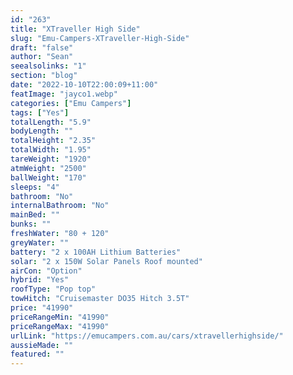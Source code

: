 ```yaml
---
id: "263"
title: "XTraveller High Side"
slug: "Emu-Campers-XTraveller-High-Side"
draft: "false"
author: "Sean"
seealsolinks: "1"
section: "blog"
date: "2022-10-10T22:00:09+11:00"
featImage: "jayco1.webp"
categories: ["Emu Campers"]
tags: ["Yes"]
totalLength: "5.9"
bodyLength: ""
totalHeight: "2.35"
totalWidth: "1.95"
tareWeight: "1920"
atmWeight: "2500"
ballWeight: "170"
sleeps: "4"
bathroom: "No"
internalBathroom: "No"
mainBed: ""
bunks: ""
freshWater: "80 + 120"
greyWater: ""
battery: "2 x 100AH Lithium Batteries"
solar: "2 x 150W Solar Panels Roof mounted"
airCon: "Option"
hybrid: "Yes"
roofType: "Pop top"
towHitch: "Cruisemaster DO35 Hitch 3.5T"
price: "41990"
priceRangeMin: "41990"
priceRangeMax: "41990"
urlLink: "https://emucampers.com.au/cars/xtravellerhighside/"
aussieMade: ""
featured: ""
---
```

